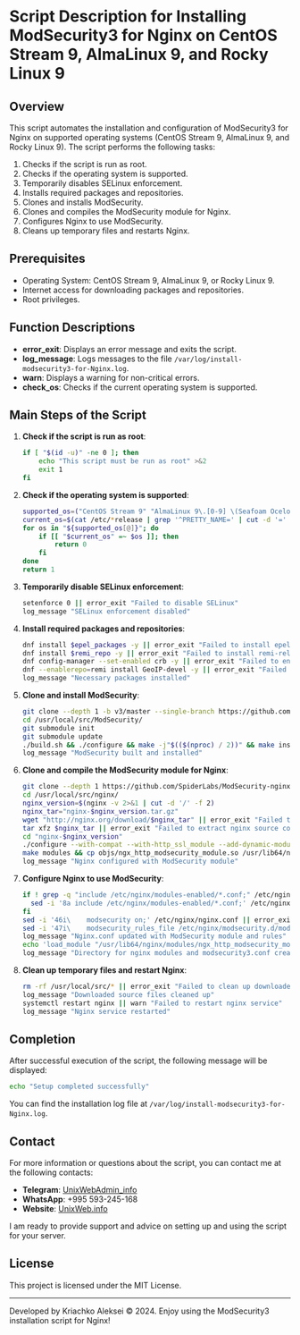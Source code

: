 # Script Description for Installing ModSecurity3 for Nginx on CentOS Stream 9, AlmaLinux 9, and Rocky Linux 9

## Overview

This script automates the installation and configuration of ModSecurity3 for Nginx on supported operating systems (CentOS Stream 9, AlmaLinux 9, and Rocky Linux 9). The script performs the following tasks:

1. Checks if the script is run as root.
2. Checks if the operating system is supported.
3. Temporarily disables SELinux enforcement.
4. Installs required packages and repositories.
5. Clones and installs ModSecurity.
6. Clones and compiles the ModSecurity module for Nginx.
7. Configures Nginx to use ModSecurity.
8. Cleans up temporary files and restarts Nginx.

## Prerequisites

- Operating System: CentOS Stream 9, AlmaLinux 9, or Rocky Linux 9.
- Internet access for downloading packages and repositories.
- Root privileges.

## Function Descriptions

- **error_exit**: Displays an error message and exits the script.
- **log_message**: Logs messages to the file `/var/log/install-modsecurity3-for-Nginx.log`.
- **warn**: Displays a warning for non-critical errors.
- **check_os**: Checks if the current operating system is supported.

## Main Steps of the Script

1. **Check if the script is run as root**:
    ```bash
    if [ "$(id -u)" -ne 0 ]; then
        echo "This script must be run as root" >&2
        exit 1
    fi
    ```

2. **Check if the operating system is supported**:
    ```bash
    supported_os=("CentOS Stream 9" "AlmaLinux 9\.[0-9] \(Seafoam Ocelot\)" "Rocky Linux 9\.[0-9] \(Blue Onyx\)")
    current_os=$(cat /etc/*release | grep '^PRETTY_NAME=' | cut -d '=' -f 2 | tr -d '"')
    for os in "${supported_os[@]}"; do
        if [[ "$current_os" =~ $os ]]; then
            return 0
        fi
    done
    return 1
    ```

3. **Temporarily disable SELinux enforcement**:
    ```bash
    setenforce 0 || error_exit "Failed to disable SELinux"
    log_message "SELinux enforcement disabled"
    ```

4. **Install required packages and repositories**:
    ```bash
    dnf install $epel_packages -y || error_exit "Failed to install epel-release and epel-next-release packages"
    dnf install $remi_repo -y || error_exit "Failed to install remi-release-9.rpm package"
    dnf config-manager --set-enabled crb -y || error_exit "Failed to enable crb repository"
    dnf --enablerepo=remi install GeoIP-devel -y || error_exit "Failed to install GeoIP-devel package from remi repository"
    log_message "Necessary packages installed"
    ```

5. **Clone and install ModSecurity**:
    ```bash
    git clone --depth 1 -b v3/master --single-branch https://github.com/SpiderLabs/ModSecurity /usr/local/src/ModSecurity/  || error_exit "Failed to clone ModSecurity repository"
    cd /usr/local/src/ModSecurity/
    git submodule init
    git submodule update
    ./build.sh && ./configure && make -j"$(($(nproc) / 2))" && make install || error_exit "Failed to build and install ModSecurity"
    log_message "ModSecurity built and installed"
    ```

6. **Clone and compile the ModSecurity module for Nginx**:
    ```bash
    git clone --depth 1 https://github.com/SpiderLabs/ModSecurity-nginx.git $modsecurity_nginx_dir || error_exit "Failed to clone ModSecurity-nginx repository"
    cd /usr/local/src/nginx/
    nginx_version=$(nginx -v 2>&1 | cut -d '/' -f 2)
    nginx_tar="nginx-$nginx_version.tar.gz"
    wget "http://nginx.org/download/$nginx_tar" || error_exit "Failed to download nginx source code"
    tar xfz $nginx_tar || error_exit "Failed to extract nginx source code"
    cd "nginx-$nginx_version"
    ./configure --with-compat --with-http_ssl_module --add-dynamic-module=$modsecurity_nginx_dir --with-ld-opt="-L$modsecurity_lib_dir" --with-cc-opt="-I$modsecurity_include_dir" || error_exit "Failed to configure nginx with ModSecurity module"
    make modules && cp objs/ngx_http_modsecurity_module.so /usr/lib64/nginx/modules/ || error_exit "Failed to make and copy ModSecurity module to nginx modules directory"
    log_message "Nginx configured with ModSecurity module"
    ```

7. **Configure Nginx to use ModSecurity**:
    ```bash
    if ! grep -q "include /etc/nginx/modules-enabled/*.conf;" /etc/nginx/nginx.conf; then
      sed -i '8a include /etc/nginx/modules-enabled/*.conf;' /etc/nginx/nginx.conf
    fi
    sed -i '46i\    modsecurity on;' /etc/nginx/nginx.conf || error_exit "Failed to update nginx.conf"
    sed -i '47i\    modsecurity_rules_file /etc/nginx/modsecurity.d/modsecurity.conf;' /etc/nginx/nginx.conf || error_exit "Failed to update nginx.conf"
    log_message "Nginx.conf updated with ModSecurity module and rules"
    echo 'load_module "/usr/lib64/nginx/modules/ngx_http_modsecurity_module.so";' > /etc/nginx/modules-enabled/modsecurity3.conf || error_exit "Failed to create modsecurity3.conf file"
    log_message "Directory for nginx modules and modsecurity3.conf created"
    ```

8. **Clean up temporary files and restart Nginx**:
    ```bash
    rm -rf /usr/local/src/* || error_exit "Failed to clean up downloaded source files"
    log_message "Downloaded source files cleaned up"
    systemctl restart nginx || warn "Failed to restart nginx service"
    log_message "Nginx service restarted"
    ```

## Completion

After successful execution of the script, the following message will be displayed:
```bash
echo "Setup completed successfully"
```

You can find the installation log file at `/var/log/install-modsecurity3-for-Nginx.log`.

## Contact

For more information or questions about the script, you can contact me at the following contacts:

- **Telegram**: [UnixWebAdmin_info](https://t.me/UnixWebAdmin_info)
- **WhatsApp**: +995 593-245-168
- **Website**: [UnixWeb.info](https://UnixWeb.info)

I am ready to provide support and advice on setting up and using the script for your server.

## License

This project is licensed under the MIT License.

---

Developed by Kriachko Aleksei © 2024. Enjoy using the ModSecurity3 installation script for Nginx!

